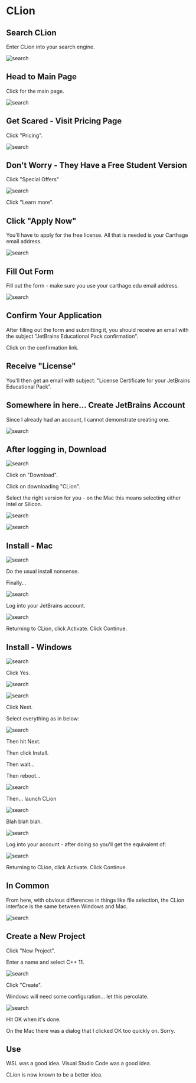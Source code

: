 # CLion

## Search CLion

Enter CLion into your search engine.

![search](./search_clion.png)

## Head to Main Page

Click for the main page.

![search](./mainpage.png)

## Get Scared - Visit Pricing Page

Click "Pricing".

![search](./pricing.png)

## Don't Worry - They Have a Free Student Version

Click "Special Offers"

![search](./specialoffers.png)

Click "Learn more".

## Click "Apply Now"

You'll have to apply for the free license. All that is needed
is your Carthage email address.

![search](./applynow.png)

## Fill Out Form

Fill out the form - make sure you use your carthage.edu email address.

![search](./filloutform.png)

## Confirm Your Application

After filling out the form and submitting it, you should receive
an email with the subject "JetBrains Educational Pack confirmation".

Click on the confirmation link.

## Receive "License"

You'll then get an email with subject: "License Certificate for your JetBrains Educational Pack".

## Somewhere in here... Create JetBrains Account

Since I already had an account, I cannot demonstrate creating one.

![search](./createaccount.png)

## After logging in, Download

![search](./download.png)

Click on "Download".

Click on downloading "CLion".

Select the right version for you - on the Mac this means selecting
either Intel or Silicon.

![search](./download2.png)

![search](./win1.png)

## Install - Mac

![search](./mac.png)

Do the usual install nonsense.

Finally...

![search](./mac2.png)

Log into your JetBrains account.

![search](./mac3.png)

Returning to CLion, click Activate. Click Continue.

## Install - Windows

![search](./win2.png)

Click Yes.

![search](./win3.png)

![search](./win4.png)

Click Next.

Select everything as in below:

![search](./win5.png)

Then hit Next.

Then click Install.

Then wait...

Then reboot...

![search](./win6.png)

Then... launch CLion

![search](./win7.png)

Blah blah blah.

![search](./win8.png)

Log into your account - after doing so you'll get the equivalent of:

![search](./mac3.png)

Returning to CLion, click Activate. Click Continue.

## In Common

From here, with obvious differences in things like file selection,
the CLion interface is the same between Windows and Mac.

![search](./common1.png)

## Create a New Project

Click "New Project".

Enter a name and select C++ 11.

![search](./cl1.png)

Click "Create".

Windows will need some configuration... let this percolate.

![search](./win9.png)

Hit OK when it's done.

On the Mac there was a dialog that I clicked OK too quickly on.
Sorry.

## Use

WSL was a good idea. Visual Studio Code was a good idea.

CLion is now known to be a better idea.
